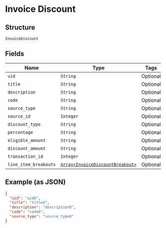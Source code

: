 
# Invoice Discount

## Structure

`InvoiceDiscount`

## Fields

| Name | Type | Tags | Description |
|  --- | --- | --- | --- |
| `uid` | `String` | Optional | - |
| `title` | `String` | Optional | - |
| `description` | `String` | Optional | - |
| `code` | `String` | Optional | - |
| `source_type` | `String` | Optional | - |
| `source_id` | `Integer` | Optional | - |
| `discount_type` | `String` | Optional | - |
| `percentage` | `String` | Optional | - |
| `eligible_amount` | `String` | Optional | - |
| `discount_amount` | `String` | Optional | - |
| `transaction_id` | `Integer` | Optional | - |
| `line_item_breakouts` | [`Array<InvoiceDiscountBreakout>`](../../doc/models/invoice-discount-breakout.md) | Optional | - |

## Example (as JSON)

```json
{
  "uid": "uid0",
  "title": "title4",
  "description": "description0",
  "code": "code8",
  "source_type": "source_type0"
}
```

